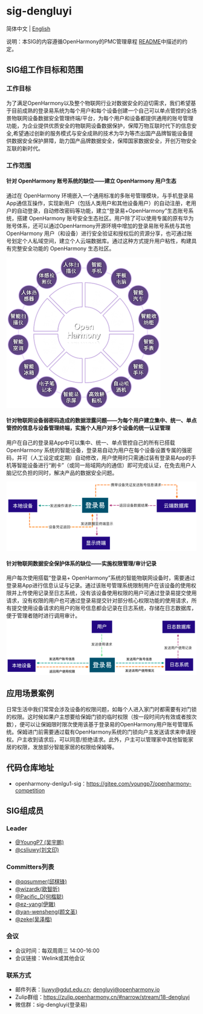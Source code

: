 # sig-dengluyi
简体中文 | [English](./sig-dengluyi.md)

说明：本SIG的内容遵循OpenHarmony的PMC管理章程 [README](/zh/pmc.md)中描述的约定。

## SIG组工作目标和范围

### 工作目标

为了满足OpenHarmony以及整个物联网行业对数据安全的迫切需求，我们希望基于目前成熟的登录易系统为每个用户和每个设备创建一个自己可以单点管控的全场景物联网设备数据安全管理终端/平台，为每个用户和设备都提供通用的账号管理功能，为企业提供优质安全的物联网设备数据保护，保障万物互联时代下的信息安全,希望通过创新的服务模式与安全成熟的技术为华为等杰出国产品牌智能设备提供数据安全保护屏障，助力国产品牌数据安全，保障国家数据安全，开创万物安全互联的新时代。

### 工作范围

#### 针对 OpenHarmony 账号系统的缺位——建立 OpenHarmony 用户生态 

通过在 OpenHarmony 环境嵌入一个通用标准的多账号管理模块，与手机登录易App通信互操作，实现新用户（包括人类用户和其他设备用户）的自动注册，老用户的自动登录，自动修改密码等功能，建立“登录易+OpenHarmony”生态账号系统，搭建 OpenHarmony 账号安全生态社区。用户除了可以使用专属的原有华为账号体系，还可以通过OpenHarmony开源环境中增加的登录易账号系统与其他 OpenHarmony 用户（和设备）进行安全验证和授权后的资源分享，也可通过账号划定个人私域空间，建立个人云端数据库。通过这种方式提升用户粘性，构建具有完整安全功能的 OpenHarmony 生态社区。

<img src="./images/4.png" style="zoom:48%;" />

#### 针对物联网设备弱密码造成的数据泄露问题——为每个用户建立集中、统一、单点管控的信息与设备管理终端，实施个人用户对多个设备的统一认证管理

用户在自己的登录易App中可以集中、统一、单点管控自己的所有已搭载 OpenHarmony 系统的智能设备，登录易自动为用户在每个设备设置专属的强密码，并可（人工设定或定期）自动修改，用户使用时只需通过装有登录易App的手机等智能设备进行“刷卡”（或同一局域网内的通信）即可完成认证，在免去用户人脑记忆负担的同时，解决产品的数据安全问题。

![](./images/2.png)

#### 针对物联网数据安全保护体系的缺位——实施权限管理/审计记录

用户每次使用搭载“登录易+ OpenHarmony”系统的智能物联网设备时，需要通过 登录易App进行信息认证与记录。通过该账号管理系统限制用户在该设备的使用权限并上传使用记录至日志系统，没有该设备使用权限的用户可通过登录易提交使用请求，没有权限的用户也可通过登录易提交针对部分核心权限功能的使用请求，所有提交使用设备请求的用户的账号信息都会记录在日志系统，存储在日志数据库，便于管理者随时进行调用审计。![](./images/3.png)



## 应用场景案例

日常生活中我们常常会涉及设备的权限问题，如每个人进入家门时都需要有对门锁的权限。这时候如果户主想要给保姆门锁的临时权限（按一段时间内有效或者按次数），便可以让保姆限时限次使用该基于登录易的OpenHarmony用户账号管理系统。保姆进门前需要通过载有OpenHarmony系统的门锁向户主发送请求来申请授权。户主收到请求后，可以同意/拒绝请求。此外，户主可以管理家中其他智能家居的权限，发放部分智能家居的权限给保姆等。

## 代码仓库地址

- openharmony-denlgu1-sig：https://gitee.com/youngp7/openharmony-competition

## SIG组成员

### Leader
- [@YoungP7 (吴宇鹏)](https://gitee.com/YoungP7)
- [@csliuwy(刘文印)](https://gitee.com/csliuwy)

### Committers列表
- [@qqsummer(邱棋锋)](https://gitee.com/qqsummer)
- [@wizardk(欧智昕)](https://gitee.com/wizardk)
- [@Pacific_D(何楷聪)](https://gitee.com/Pacific_D)
- [@ez-yang(伊辙)](https://gitee.com/ez-yang)
- [@yan-wensheng(颜文圣)](https://gitee.com/yan-wensheng)
- [@zeke(吴泽楷)](https://gitee.com/zekeGitee_admin)


### 会议
 - 会议时间：每双周周三 14:00-16:00
 - 会议链接：Welink或其他会议

### 联系方式

- 邮件列表：liuwy@gdut.edu.cn; dengluyi@openharmony.io
- Zulip群组：https://zulip.openharmony.cn/#narrow/stream/18-dengluyi
- 微信群：sig-dengluyi(登录易)
